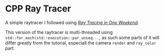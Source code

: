 # CPP Ray Tracer

A simple raytracer I followed using [_Ray Tracing in One Weekend_](https://raytracing.github.io/books/RayTracingInOneWeekend.html).

This version of the raytracer is multi-threaded using `std::for_each(std::execution::par_unseq...`, as such some parts of it will differ greatly from the tutorial,
especiall the camera `render` and `ray_color` part.

